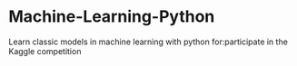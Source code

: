 # Machine-Learning-Python
Learn classic models in machine learning with python for:participate in the Kaggle competition
